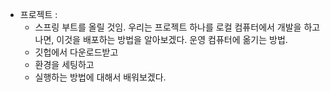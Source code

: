 - 프로젝트 : 
	- 스프링 부트를 올릴 것임. 우리는 프로젝트 하나를 로컬 컴퓨터에서 개발을 하고나면, 이것을 배포하는 방법을 알아보겠다. 운영 컴퓨터에 옮기는 방법. 
	- 깃헙에서 다운로드받고 
	- 환경을 세팅하고 
	- 실행하는 방법에 대해서 배워보겠다. 

